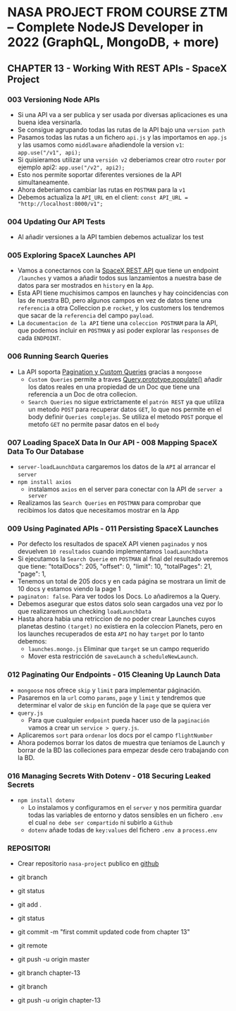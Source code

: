 # NASA PROJECT FROM COURSE ZTM – Complete NodeJS Developer in 2022 (GraphQL, MongoDB, + more)

## CHAPTER 13 - Working With REST APIs - SpaceX Project

### 003 Versioning Node APIs

- Si una API va a ser publica y ser usada por diversas aplicaciones es una buena idea versinarla.
- Se consigue agrupando todas las rutas de la API bajo una `version path`
- Pasamos todas las rutas a un fichero `api.js` y las importamos en `app.js` y las usamos como `middlaware` añadiendole la version `v1`:
  `app.use("/v1", api);`
- Si quisieramos utilizar una `versión v2` deberiamos crear otro `router` por ejemplo api2:
  `app.use("/v2", api2);`
- Esto nos permite soportar diferentes versiones de la API simultaneamente.
- Ahora deberiamos cambiar las rutas en `POSTMAN` para la `v1`
- Debemos actualiza la `API_URL` en el client:
  `const API_URL = "http://localhost:8000/v1";`

### 004 Updating Our API Tests

- Al añadir versiones a la API tambien debemos actualizar los test

### 005 Exploring SpaceX Launches API

- Vamos a conectarnos con la [SpaceX REST API](https://github.com/r-spacex/SpaceX-API) que tiene un endpoint `/launches` y vamos a añadir todos sus lanzamientos a nuestra base de datos para ser mostrados en `history` en la `App`.
- Esta API tiene muchisimos campos en launches y hay coincidencias con las de nuestra BD, pero algunos campos en vez de datos tiene una `referencia` a otra Colleccion p.e `rocket`, y los customers los tendremos que sacar de la `referencia` del campo `payload`.
- La `documentacion de la API` tiene una `coleccion POSTMAM` para la API, que podemos incluir en `POSTMAN` y asi poder explorar las `responses` de cada `ENDPOINT`.

### 006 Running Search Queries

- La API soporta [Pagination y Custom Queries](https://github.com/r-spacex/SpaceX-API/blob/master/docs/README.md#pagination--custom-queries) gracias a `mongoose`
  - `Custom Queries` permite a traves [Query.prototype.populate()](<https://mongoosejs.com/docs/api/query.html#Query.prototype.populate()>) añadir los datos reales en una propiedad de un Doc que tiene una referencia a un Doc de otra collecion.
  - `Search Queries` no sigue extrictamente el `patrón REST` ya que utiliza un metodo `POST` para recuperar datos `GET`, lo que nos permite en el body definir `Queries complejas`. Se utiliza el metodo `POST` porque el metofo `GET` no permite pasar datos en el `body`

### 007 Loading SpaceX Data In Our API - 008 Mapping SpaceX Data To Our Database

- `server-loadLaunchData` cargaremos los datos de la `API` al arrancar el `server`
- `npm install axios`
  - instalamos `axios` en el server para conectar con la API de `server a server`
- Realizamos las `Search Queries` en `POSTMAN` para comprobar que recibimos los datos que necesitamos mostrar en la App

### 009 Using Paginated APIs - 011 Persisting SpaceX Launches

- Por defecto los resultados de spaceX API vienen `paginados` y nos devuelven `10 resultados` cuando implementamos `loadLaunchData`
- Si ejecutamos la `Search Querie` en `POSTMAN` al final del resultado veremos que tiene:
  "totalDocs": 205,
  "offset": 0,
  "limit": 10,
  "totalPages": 21,
  "page": 1,
- Tenemos un total de 205 docs y en cada página se mostrara un limit de 10 docs y estamos viendo la page 1
- `paginaton: false`. Para ver todos los Docs. Lo añadiremos a la Query.
- Debemos asegurar que estos datos solo sean cargados una vez por lo que realizaremos un checking `loadLaunchData`
- Hasta ahora habia una retriccion de no poder crear Launches cuyos planetas destino `(target)` no existiera en la coleccion Planets, pero en los launches recuperados de esta `API` no hay `target` por lo tanto debemos:
  - `launches.mongo.js` Eliminar que `target` se un campo requerido
  - Mover esta restricción de `saveLaunch` a `scheduleNewLaunch`.

### 012 Paginating Our Endpoints - 015 Cleaning Up Launch Data

- `mongoose` nos ofrece `skip` y `limit` para implementar páginación.
- Pasaremos en la `url` como `params`, `page` y `limit` y tendremos que determinar el valor de `skip` en función de la `page` que se quiera ver
- `query.js`
  - Para que cualquier `endpoint` pueda hacer uso de la `paginación` vamos a crear un `service > query.js`.
- Aplicaremos `sort` para `ordenar` los docs por el campo `flightNumber`
- Ahora podemos borrar los datos de muestra que teniamos de Launch y borrar de la BD las colleciones para empezar desde cero trabajando con la BD.

### 016 Managing Secrets With Dotenv - 018 Securing Leaked Secrets

- `npm install dotenv`
  - Lo instalamos y configuramos en el `server` y nos permitira guardar todas las variables de entorno y datos sensibles en un fichero `.env` el cual `no debe ser compartido` ni subirlo a `Github`
  - `dotenv` añade todas de `key:values` del fichero `.env `a `process.env`

### REPOSITORI

- Crear repositorio `nasa-project` publico en [github](https://github.com/aabm00/nasa-project)
- git branch
- git status
- git add .
- git status
- git commit -m "first commit updated code from chapter 13"
- git remote
- git push -u origin master

- git branch chapter-13
- git branch
- git push -u origin chapter-13
